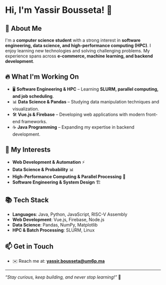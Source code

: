 # Hi, I'm Yassir Bousseta! 👋

## 🚀 About Me
I'm a **computer science student** with a strong interest in **software engineering, data science, and high-performance computing (HPC)**. I enjoy learning new technologies and solving challenging problems. My experience spans across **e-commerce, machine learning, and backend development**.

## 🔥 What I'm Working On
- 🖥️ **Software Engineering & HPC** – Learning **SLURM, parallel computing, and job scheduling**.
- 📊 **Data Science & Pandas** – Studying data manipulation techniques and visualization.
- 🛠️ **Vue.js & Firebase** – Developing web applications with modern front-end frameworks.
- ☕ **Java Programming** – Expanding my expertise in backend development.

## 🧩 My Interests
- **Web Development & Automation** ⚡
- **Data Science & Probability** 📊
- **High-Performance Computing & Parallel Processing** 🚀
- **Software Engineering & System Design** 🏗️

## 📚 Tech Stack
- **Languages**: Java, Python, JavaScript, RISC-V Assembly
- **Web Development**: Vue.js, Firebase, Node.js
- **Data Science**: Pandas, NumPy, Matplotlib
- **HPC & Batch Processing**: SLURM, Linux

## 📫 Get in Touch
- ✉️ Reach me at: **yassir.bousseta@um6p.ma**

---
_“Stay curious, keep building, and never stop learning!”_ 🚀
